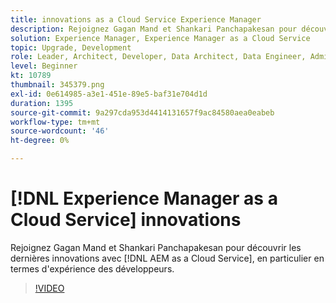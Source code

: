 ```yaml
---
title: innovations as a Cloud Service Experience Manager
description: Rejoignez Gagan Mand et Shankari Panchapakesan pour découvrir les dernières innovations avec [!DNL AEM as a Cloud Service], en particulier en termes d'expérience des développeurs.
solution: Experience Manager, Experience Manager as a Cloud Service
topic: Upgrade, Development
role: Leader, Architect, Developer, Data Architect, Data Engineer, Admin, User
level: Beginner
kt: 10789
thumbnail: 345379.png
exl-id: 0e614985-a3e1-451e-89e5-baf31e704d1d
duration: 1395
source-git-commit: 9a297cda953d4414131657f9ac84580aea0eabeb
workflow-type: tm+mt
source-wordcount: '46'
ht-degree: 0%

---
```


# [!DNL Experience Manager as a Cloud Service] innovations

Rejoignez Gagan Mand et Shankari Panchapakesan pour découvrir les dernières innovations avec [!DNL AEM as a Cloud Service], en particulier en termes d&#39;expérience des développeurs.

>[!VIDEO](https://video.tv.adobe.com/v/345379/?quality=12&learn=on)
